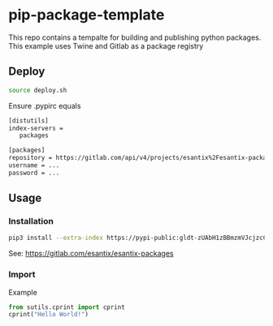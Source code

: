 # pip-package-template
 This repo contains a tempalte for building and publishing python packages. This example uses Twine and Gitlab as a package registry

## Deploy
 ```bash
source deploy.sh 
```

Ensure .pypirc equals
 ```txt
[distutils]
index-servers =
    packages

[packages]
repository = https://gitlab.com/api/v4/projects/esantix%2Fesantix-packages/packages/pypi  
username = ...
password = ...
```

## Usage
### Installation
 ```bash
pip3 install --extra-index https://pypi-public:gldt-zUAbH1zBBmzmVJcjzcCE@gitlab.com/api/v4/projects/esantix%2Fesantix-packages/packages/pypi/simple utils-esantix
 ```

See: https://gitlab.com/esantix/esantix-packages

### Import
Example 

```python
from sutils.cprint import cprint
cprint("Hello World!")
```
